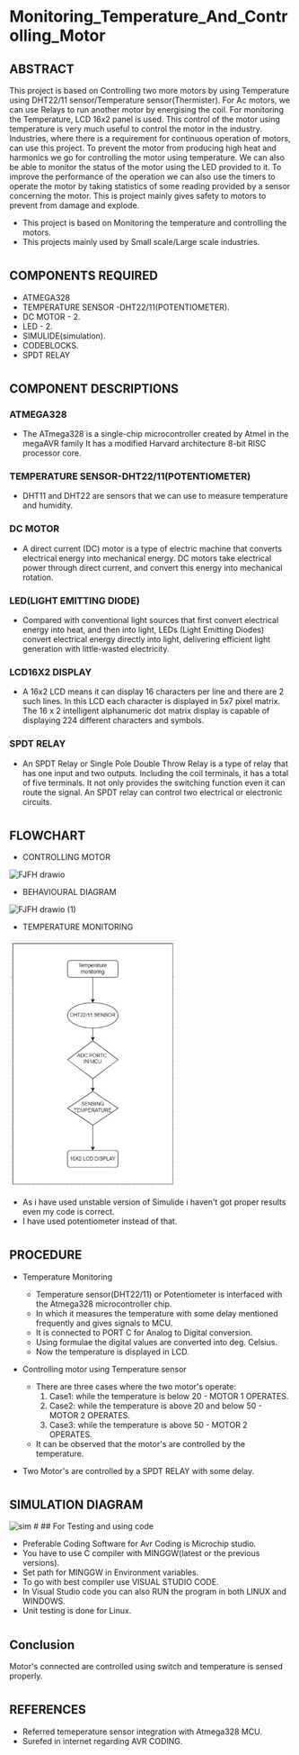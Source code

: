 # Monitoring_Temperature_And_Controlling_Motor

##  ABSTRACT
This project is based on Controlling two more motors by using Temperature using DHT22/11 sensor/Temperature sensor(Thermister). For Ac motors, we can use Relays to run another motor by energising the coil. For monitoring the Temperature, LCD 16x2 panel is used. This control of the motor using temperature is very much useful to control the motor in the industry. Industries, where there is a requirement for continuous operation of motors, can use this project. To prevent the motor from producing high heat and harmonics we go for controlling the motor using temperature. We can also be able to monitor the status of the motor using the LED provided to it. To improve the performance of the operation we can also use the timers to operate the motor by taking statistics of some reading provided by a sensor concerning the motor. This is project mainly gives safety to motors to prevent from damage and explode.


*   This project is based on Monitoring the temperature and controlling the motors.
*   This projects mainly used by Small scale/Large scale industries.
# 
## COMPONENTS REQUIRED

* ATMEGA328
* TEMPERATURE SENSOR -DHT22/11(POTENTIOMETER).
* DC MOTOR - 2.
* LED - 2.
* SIMULIDE(simulation).
* CODEBLOCKS.
* SPDT RELAY
# 
## COMPONENT DESCRIPTIONS
### ATMEGA328

* The ATmega328 is a single-chip microcontroller created by Atmel in the megaAVR family It has a modified Harvard architecture 8-bit RISC processor core.

### TEMPERATURE SENSOR-DHT22/11(POTENTIOMETER)

* DHT11 and DHT22 are sensors that we can use to measure temperature and humidity.

### DC MOTOR

* A direct current (DC) motor is a type of electric machine that converts electrical energy into mechanical energy. DC motors take electrical power through direct current, and convert this energy into mechanical rotation.

### LED(LIGHT EMITTING DIODE)

* Compared with conventional light sources that first convert electrical energy into heat, and then into light, LEDs (Light Emitting Diodes) convert electrical energy directly into light, delivering efficient light generation with little-wasted electricity.

### LCD16X2 DISPLAY

* A 16x2 LCD means it can display 16 characters per line and there are 2 such lines. In this LCD each character is displayed in 5x7 pixel matrix. The 16 x 2 intelligent alphanumeric dot matrix display is capable of displaying 224 different characters and symbols.

### SPDT RELAY
* An SPDT Relay or Single Pole Double Throw Relay is a type of relay that has one input and two outputs. Including the coil terminals, it has a total of five terminals. It not only provides the switching function even it can route the signal. An SPDT relay can control two electrical or electronic circuits.
# 

## FLOWCHART

* CONTROLLING MOTOR

![FJFH drawio](https://user-images.githubusercontent.com/101009958/164982001-6e8979ec-fcba-4bb0-a33a-4de7dc813a78.png)


* BEHAVIOURAL DIAGRAM

![FJFH drawio (1)](https://user-images.githubusercontent.com/101009958/164981902-82b3eb19-46a7-4a8e-8356-28f95f017a6c.png)

* TEMPERATURE MONITORING

![MONITOR_TEMPERATURE](https://github.com/Rajasekhar22/image/blob/main/TEMP.jpeg)

* As i have used unstable version of Simulide i haven't got proper results even my code is correct.
* I have used potentiometer instead of that.
# 
## PROCEDURE

* Temperature Monitoring
  * Temperature sensor(DHT22/11) or Potentiometer is interfaced with the Atmega328 microcontroller chip.
  * In which it measures the temperature with some delay mentioned frequently and gives signals to MCU.
  * It is connected to PORT C for Analog to Digital conversion.
  * Using formulae the digital values are converted into deg. Celsius.
  * Now the temperature is displayed in LCD.

* Controlling motor using Temperature sensor
  * There are three cases where the two motor's operate:
    1. Case1: while the temperature is below 20 - MOTOR 1 OPERATES.
    2. Case2: while the temperature is above 20 and below 50 - MOTOR 2 OPERATES.
    3. Case3: while the temperature is above 50 - MOTOR 2 OPERATES.
  * It can be observed that the motor's are controlled by the temperature.


* Two Motor's are controlled by a SPDT RELAY with some delay.
# 
## SIMULATION DIAGRAM

<img width="756" alt="sim" src="https://user-images.githubusercontent.com/101009958/164981951-19a5a88d-1c06-46e0-9f2f-1901b96148d8.png">
#
## For Testing and using code

* Preferable Coding Software for Avr Coding is Microchip studio.
* You have to use C compiler with MINGGW(latest or the previous versions).
* Set path for MINGGW in Environment variables.
* To go with best compiler use VISUAL STUDIO CODE.
* In Visual Studio code you can also RUN the program in both LINUX and WINDOWS.
* Unit testing is done for Linux.
# 
## Conclusion
  
  Motor's connected are controlled using switch and temperature is sensed properly.
# 
## REFERENCES

* Referred temeperature sensor integration with Atmega328 MCU.
* Surefed in internet regarding AVR CODING.
# 
